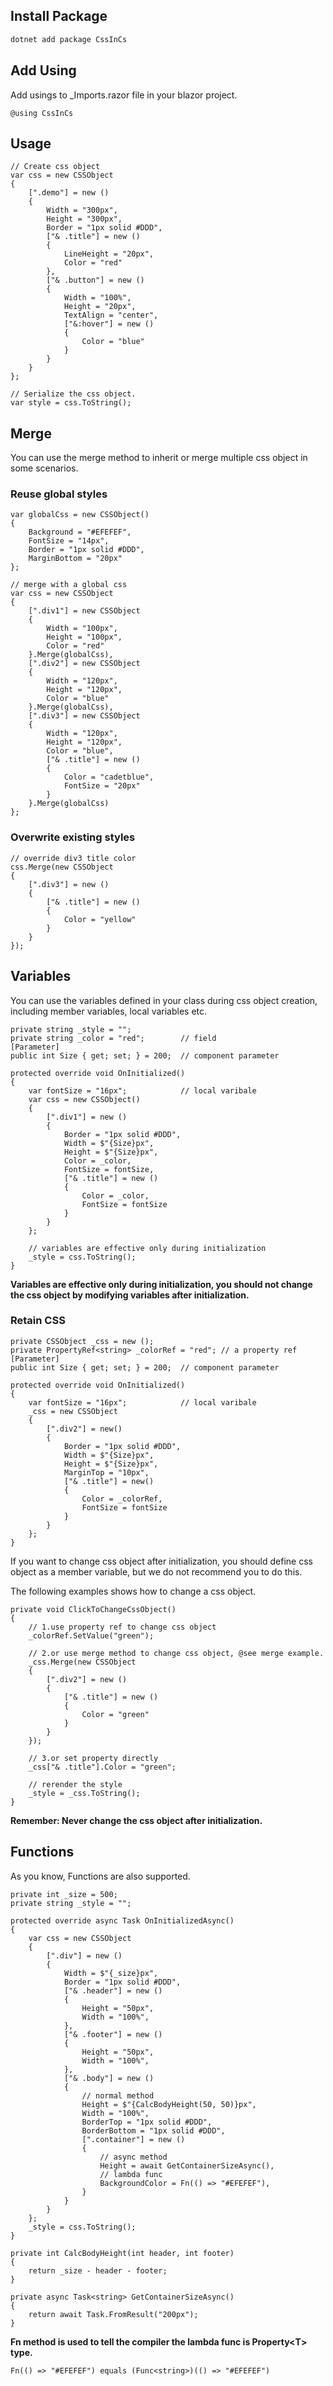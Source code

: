 ## Install Package
```sh
dotnet add package CssInCs
```

## Add Using

Add usings to _Imports.razor file in your blazor project.

```CSharp
@using CssInCs
```

## Usage
```CSharp
// Create css object
var css = new CSSObject
{
    [".demo"] = new ()
    {
        Width = "300px",
        Height = "300px",
        Border = "1px solid #DDD",
        ["& .title"] = new ()
        {
            LineHeight = "20px",
            Color = "red"
        },
        ["& .button"] = new ()
        {
            Width = "100%",
            Height = "20px",
            TextAlign = "center",
            ["&:hover"] = new ()
            {
                Color = "blue"
            }
        }
    }
};

// Serialize the css object.
var style = css.ToString();
```

## Merge

You can use the merge method to inherit or merge multiple css object in some scenarios.

### Reuse global styles
```CSharp
var globalCss = new CSSObject()
{
    Background = "#EFEFEF",
    FontSize = "14px",
    Border = "1px solid #DDD",
    MarginBottom = "20px"
};

// merge with a global css
var css = new CSSObject
{
    [".div1"] = new CSSObject
    {
        Width = "100px",
        Height = "100px",
        Color = "red"
    }.Merge(globalCss),
    [".div2"] = new CSSObject
    {
        Width = "120px",
        Height = "120px",
        Color = "blue"
    }.Merge(globalCss),
    [".div3"] = new CSSObject
    {
        Width = "120px",
        Height = "120px",
        Color = "blue",
        ["& .title"] = new ()
        {
            Color = "cadetblue",
            FontSize = "20px"
        }
    }.Merge(globalCss)
};
```

### Overwrite existing styles

```CSharp
// override div3 title color
css.Merge(new CSSObject
{
    [".div3"] = new ()
    {
        ["& .title"] = new ()
        {
            Color = "yellow"
        }
    }
});
```

## Variables

You can use the variables defined in your class during css object creation, including member variables, local variables etc.

```CSharp
private string _style = "";
private string _color = "red";        // field
[Parameter]
public int Size { get; set; } = 200;  // component parameter

protected override void OnInitialized()
{
    var fontSize = "16px";            // local varibale
    var css = new CSSObject()
    {
        [".div1"] = new ()
        {
            Border = "1px solid #DDD",
            Width = $"{Size}px",
            Height = $"{Size}px",
            Color = _color,
            FontSize = fontSize,
            ["& .title"] = new ()
            {
                Color = _color,
                FontSize = fontSize
            } 
        }
    };

    // variables are effective only during initialization
    _style = css.ToString();
}
```
**Variables are effective only during initialization, you should not change the css object by modifying variables after initialization.**

### Retain CSS

```CSharp
private CSSObject _css = new ();
private PropertyRef<string> _colorRef = "red"; // a property ref
[Parameter]
public int Size { get; set; } = 200;  // component parameter

protected override void OnInitialized()
{
    var fontSize = "16px";            // local varibale
    _css = new CSSObject
    {
        [".div2"] = new()
        {
            Border = "1px solid #DDD",
            Width = $"{Size}px",
            Height = $"{Size}px",
            MarginTop = "10px",
            ["& .title"] = new()
            {
                Color = _colorRef,
                FontSize = fontSize
            }
        }
    };
}
```

If you want to change css object after initialization, you should define css object as a member variable, but we do not recommend you to do this.

The following examples shows how to change a css object.

```CSharp
private void ClickToChangeCssObject() 
{
    // 1.use property ref to change css object
    _colorRef.SetValue("green");

    // 2.or use merge method to change css object, @see merge example.
    _css.Merge(new CSSObject
    {
        [".div2"] = new ()
        {
            ["& .title"] = new ()
            {
                Color = "green"
            }
        }
    });

    // 3.or set property directly
    _css["& .title"].Color = "green";

    // rerender the style
    _style = _css.ToString();
}
```
**Remember: Never change the css object after initialization.**

## Functions

As you know, Functions are also supported.

```CSharp
private int _size = 500;
private string _style = "";

protected override async Task OnInitializedAsync()
{
    var css = new CSSObject
    {
        [".div"] = new ()
        {
            Width = $"{_size}px",
            Border = "1px solid #DDD",
            ["& .header"] = new ()
            {
                Height = "50px",
                Width = "100%",
            },
            ["& .footer"] = new ()
            {
                Height = "50px",
                Width = "100%",
            },
            ["& .body"] = new ()
            {
                // normal method
                Height = $"{CalcBodyHeight(50, 50)}px",
                Width = "100%",
                BorderTop = "1px solid #DDD",
                BorderBottom = "1px solid #DDD",
                [".container"] = new ()
                {
                    // async method
                    Height = await GetContainerSizeAsync(),
                    // lambda func
                    BackgroundColor = Fn(() => "#EFEFEF"),
                }
            }
        }
    };
    _style = css.ToString();
}

private int CalcBodyHeight(int header, int footer)
{
    return _size - header - footer;
}

private async Task<string> GetContainerSizeAsync()
{
    return await Task.FromResult("200px");
}
```

**Fn method is used to tell the compiler the lambda func is Property&lt;T&gt; type.**

```
Fn(() => "#EFEFEF") equals (Func<string>)(() => "#EFEFEF")
```
